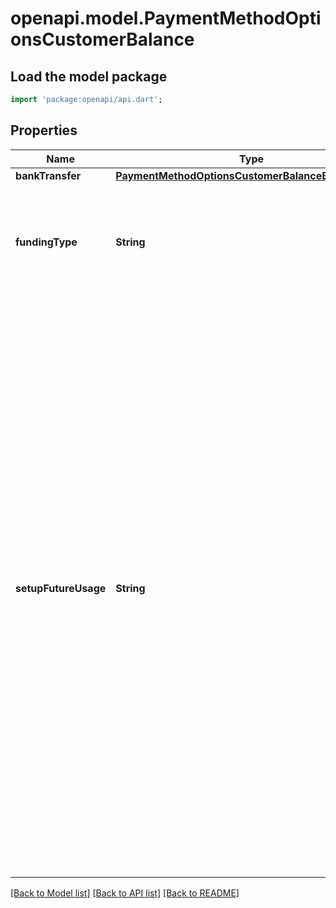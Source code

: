 # openapi.model.PaymentMethodOptionsCustomerBalance

## Load the model package
```dart
import 'package:openapi/api.dart';
```

## Properties
Name | Type | Description | Notes
------------ | ------------- | ------------- | -------------
**bankTransfer** | [**PaymentMethodOptionsCustomerBalanceBankTransfer**](PaymentMethodOptionsCustomerBalanceBankTransfer.md) |  | [optional] 
**fundingType** | **String** | The funding method type to be used when there are not enough funds in the customer balance. Permitted values include: `bank_transfer`. | [optional] 
**setupFutureUsage** | **String** | Indicates that you intend to make future payments with this PaymentIntent's payment method.  If you provide a Customer with the PaymentIntent, you can use this parameter to [attach the payment method](/payments/save-during-payment) to the Customer after the PaymentIntent is confirmed and the customer completes any required actions. If you don't provide a Customer, you can still [attach](/api/payment_methods/attach) the payment method to a Customer after the transaction completes.  If the payment method is `card_present` and isn't a digital wallet, Stripe creates and attaches a [generated_card](/api/charges/object#charge_object-payment_method_details-card_present-generated_card) payment method representing the card to the Customer instead.  When processing card payments, Stripe uses `setup_future_usage` to help you comply with regional legislation and network rules, such as [SCA](/strong-customer-authentication). | [optional] 

[[Back to Model list]](../README.md#documentation-for-models) [[Back to API list]](../README.md#documentation-for-api-endpoints) [[Back to README]](../README.md)


